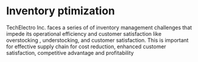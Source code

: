 # Inventory ptimization
TechElectro Inc. faces a series of of inventory management challenges that impede its operational efficiency and customer satisfaction like overstocking , understocking, and customer satisfaction. This is important for effective supply chain for cost reduction, enhanced customer satisfaction, competitive advantage and profitability 
